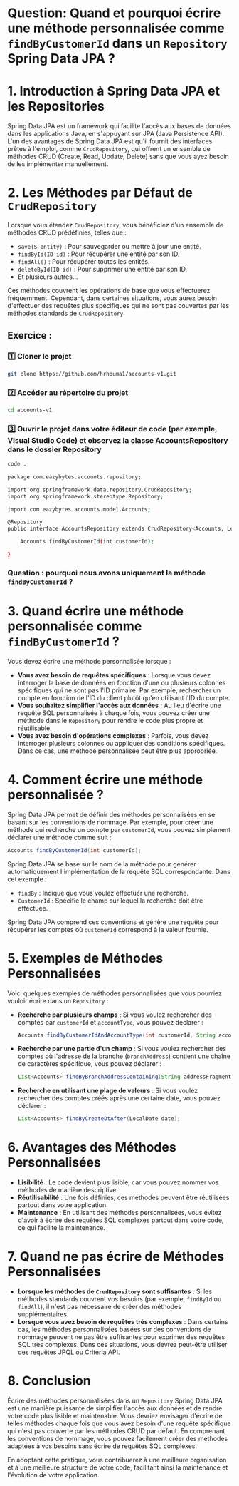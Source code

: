# Question: Quand et pourquoi écrire une méthode personnalisée comme `findByCustomerId` dans un `Repository` Spring Data JPA ?

# 1. Introduction à Spring Data JPA et les Repositories
Spring Data JPA est un framework qui facilite l'accès aux bases de données dans les applications Java, en s'appuyant sur JPA (Java Persistence API). L'un des avantages de Spring Data JPA est qu'il fournit des interfaces prêtes à l'emploi, comme `CrudRepository`, qui offrent un ensemble de méthodes CRUD (Create, Read, Update, Delete) sans que vous ayez besoin de les implémenter manuellement.

# 2. Les Méthodes par Défaut de `CrudRepository`
Lorsque vous étendez `CrudRepository`, vous bénéficiez d'un ensemble de méthodes CRUD prédéfinies, telles que :
- `save(S entity)` : Pour sauvegarder ou mettre à jour une entité.
- `findById(ID id)` : Pour récupérer une entité par son ID.
- `findAll()` : Pour récupérer toutes les entités.
- `deleteById(ID id)` : Pour supprimer une entité par son ID.
- Et plusieurs autres...

Ces méthodes couvrent les opérations de base que vous effectuerez fréquemment. Cependant, dans certaines situations, vous aurez besoin d'effectuer des requêtes plus spécifiques qui ne sont pas couvertes par les méthodes standards de `CrudRepository`.

## Exercice : 

### 1️⃣ Cloner le projet
```bash
git clone https://github.com/hrhouma1/accounts-v1.git
```

### 2️⃣ Accéder au répertoire du projet
```bash
cd accounts-v1
```

### 3️⃣ Ouvrir le projet dans votre éditeur de code (par exemple, Visual Studio Code) et observez la classe AccountsRepository dans le dossier Repository

```bash
code .
```

```bash
package com.eazybytes.accounts.repository;

import org.springframework.data.repository.CrudRepository;
import org.springframework.stereotype.Repository;

import com.eazybytes.accounts.model.Accounts;

@Repository
public interface AccountsRepository extends CrudRepository<Accounts, Long> {

	Accounts findByCustomerId(int customerId);

}

```

### Question : pourquoi nous avons uniquement la méthode `findByCustomerId` ?


# 3. Quand écrire une méthode personnalisée comme `findByCustomerId` ?
Vous devez écrire une méthode personnalisée lorsque :
- **Vous avez besoin de requêtes spécifiques** : Lorsque vous devez interroger la base de données en fonction d'une ou plusieurs colonnes spécifiques qui ne sont pas l'ID primaire. Par exemple, rechercher un compte en fonction de l'ID du client plutôt qu'en utilisant l'ID du compte.
- **Vous souhaitez simplifier l'accès aux données** : Au lieu d'écrire une requête SQL personnalisée à chaque fois, vous pouvez créer une méthode dans le `Repository` pour rendre le code plus propre et réutilisable.
- **Vous avez besoin d'opérations complexes** : Parfois, vous devez interroger plusieurs colonnes ou appliquer des conditions spécifiques. Dans ce cas, une méthode personnalisée peut être plus appropriée.

# 4. Comment écrire une méthode personnalisée ?
Spring Data JPA permet de définir des méthodes personnalisées en se basant sur les conventions de nommage. Par exemple, pour créer une méthode qui recherche un compte par `customerId`, vous pouvez simplement déclarer une méthode comme suit :

```java
Accounts findByCustomerId(int customerId);
```

Spring Data JPA se base sur le nom de la méthode pour générer automatiquement l'implémentation de la requête SQL correspondante. Dans cet exemple :
- `findBy` : Indique que vous voulez effectuer une recherche.
- `CustomerId` : Spécifie le champ sur lequel la recherche doit être effectuée.

Spring Data JPA comprend ces conventions et génère une requête pour récupérer les comptes où `customerId` correspond à la valeur fournie.

# 5. Exemples de Méthodes Personnalisées
Voici quelques exemples de méthodes personnalisées que vous pourriez vouloir écrire dans un `Repository` :

- **Recherche par plusieurs champs** : Si vous voulez rechercher des comptes par `customerId` et `accountType`, vous pouvez déclarer :
  ```java
  Accounts findByCustomerIdAndAccountType(int customerId, String accountType);
  ```

- **Recherche par une partie d'un champ** : Si vous voulez rechercher des comptes où l'adresse de la branche (`branchAddress`) contient une chaîne de caractères spécifique, vous pouvez déclarer :
  ```java
  List<Accounts> findByBranchAddressContaining(String addressFragment);
  ```

- **Recherche en utilisant une plage de valeurs** : Si vous voulez rechercher des comptes créés après une certaine date, vous pouvez déclarer :
  ```java
  List<Accounts> findByCreateDtAfter(LocalDate date);
  ```

# 6. Avantages des Méthodes Personnalisées
- **Lisibilité** : Le code devient plus lisible, car vous pouvez nommer vos méthodes de manière descriptive.
- **Réutilisabilité** : Une fois définies, ces méthodes peuvent être réutilisées partout dans votre application.
- **Maintenance** : En utilisant des méthodes personnalisées, vous évitez d'avoir à écrire des requêtes SQL complexes partout dans votre code, ce qui facilite la maintenance.

# 7. Quand ne pas écrire de Méthodes Personnalisées
- **Lorsque les méthodes de `CrudRepository` sont suffisantes** : Si les méthodes standards couvrent vos besoins (par exemple, `findById` ou `findAll`), il n'est pas nécessaire de créer des méthodes supplémentaires.
- **Lorsque vous avez besoin de requêtes très complexes** : Dans certains cas, les méthodes personnalisées basées sur des conventions de nommage peuvent ne pas être suffisantes pour exprimer des requêtes SQL très complexes. Dans ces situations, vous devrez peut-être utiliser des requêtes JPQL ou Criteria API.

# 8. Conclusion
Écrire des méthodes personnalisées dans un `Repository` Spring Data JPA est une manière puissante de simplifier l'accès aux données et de rendre votre code plus lisible et maintenable. Vous devriez envisager d'écrire de telles méthodes chaque fois que vous avez besoin d'une requête spécifique qui n'est pas couverte par les méthodes CRUD par défaut. En comprenant les conventions de nommage, vous pouvez facilement créer des méthodes adaptées à vos besoins sans écrire de requêtes SQL complexes.

En adoptant cette pratique, vous contribuerez à une meilleure organisation et à une meilleure structure de votre code, facilitant ainsi la maintenance et l'évolution de votre application.
